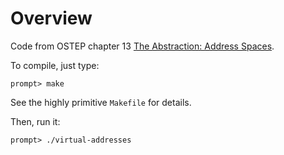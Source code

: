 # Overview

Code from OSTEP chapter 13 [The Abstraction: Address Spaces](http://pages.cs.wisc.edu/~remzi/OSTEP/vm-intro.pdf).

To compile, just type:
```
prompt> make
```

See the highly primitive `Makefile` for details.

Then, run it:

```
prompt> ./virtual-addresses
```


